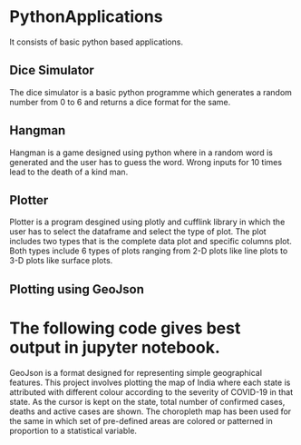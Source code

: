 # PythonApplications
It consists of basic python based applications.

## Dice Simulator
The dice simulator is a basic python programme which generates a random number from 0 to 6 and returns a dice format for the same.


## Hangman
Hangman is a game designed using python where in a random word is generated and the user has to guess the word. Wrong inputs for 10 times lead to the death of a kind man.


## Plotter
Plotter is a program desgined using plotly and cufflink library in which the user has to select the dataframe and select the type of plot. The plot includes two types that is the complete data plot and specific columns plot. Both types include 6 types of plots ranging from 2-D plots like line plots to 3-D plots like surface plots.


## Plotting using GeoJson
# The following code gives best output in jupyter notebook. 
GeoJson is a format designed for representing simple geographical features. This project involves plotting the map of India where each state is attributed with different colour according to the severity of COVID-19 in that state. As the cursor is kept on the state, total number of confirmed cases, deaths and active cases are shown. The choropleth map has been used for the same in which set of pre-defined areas are colored or patterned in proportion to a statistical variable. 
